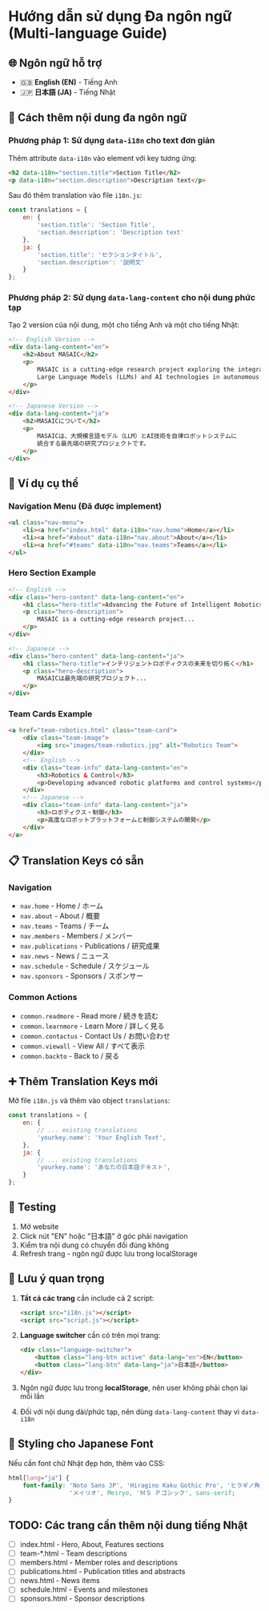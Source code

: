 # Hướng dẫn sử dụng Đa ngôn ngữ (Multi-language Guide)

## 🌐 Ngôn ngữ hỗ trợ
- 🇬🇧 **English (EN)** - Tiếng Anh
- 🇯🇵 **日本語 (JA)** - Tiếng Nhật

## 📝 Cách thêm nội dung đa ngôn ngữ

### Phương pháp 1: Sử dụng `data-i18n` cho text đơn giản

Thêm attribute `data-i18n` vào element với key tương ứng:

```html
<h2 data-i18n="section.title">Section Title</h2>
<p data-i18n="section.description">Description text</p>
```

Sau đó thêm translation vào file `i18n.js`:

```javascript
const translations = {
    en: {
        'section.title': 'Section Title',
        'section.description': 'Description text'
    },
    ja: {
        'section.title': 'セクションタイトル',
        'section.description': '説明文'
    }
};
```

### Phương pháp 2: Sử dụng `data-lang-content` cho nội dung phức tạp

Tạo 2 version của nội dung, một cho tiếng Anh và một cho tiếng Nhật:

```html
<!-- English Version -->
<div data-lang-content="en">
    <h2>About MASAIC</h2>
    <p>
        MASAIC is a cutting-edge research project exploring the integration of
        Large Language Models (LLMs) and AI technologies in autonomous robotic systems.
    </p>
</div>

<!-- Japanese Version -->
<div data-lang-content="ja">
    <h2>MASAICについて</h2>
    <p>
        MASAICは、大規模言語モデル（LLM）とAI技術を自律ロボットシステムに
        統合する最先端の研究プロジェクトです。
    </p>
</div>
```

## 🎯 Ví dụ cụ thể

### Navigation Menu (Đã được implement)

```html
<ul class="nav-menu">
    <li><a href="index.html" data-i18n="nav.home">Home</a></li>
    <li><a href="#about" data-i18n="nav.about">About</a></li>
    <li><a href="#teams" data-i18n="nav.teams">Teams</a></li>
</ul>
```

### Hero Section Example

```html
<!-- English -->
<div class="hero-content" data-lang-content="en">
    <h1 class="hero-title">Advancing the Future of Intelligent Robotics</h1>
    <p class="hero-description">
        MASAIC is a cutting-edge research project...
    </p>
</div>

<!-- Japanese -->
<div class="hero-content" data-lang-content="ja">
    <h1 class="hero-title">インテリジェントロボティクスの未来を切り拓く</h1>
    <p class="hero-description">
        MASAICは最先端の研究プロジェクト...
    </p>
</div>
```

### Team Cards Example

```html
<a href="team-robotics.html" class="team-card">
    <div class="team-image">
        <img src="images/team-robotics.jpg" alt="Robotics Team">
    </div>
    <!-- English -->
    <div class="team-info" data-lang-content="en">
        <h3>Robotics & Control</h3>
        <p>Developing advanced robotic platforms and control systems</p>
    </div>
    <!-- Japanese -->
    <div class="team-info" data-lang-content="ja">
        <h3>ロボティクス・制御</h3>
        <p>高度なロボットプラットフォームと制御システムの開発</p>
    </div>
</a>
```

## 📋 Translation Keys có sẵn

### Navigation
- `nav.home` - Home / ホーム
- `nav.about` - About / 概要
- `nav.teams` - Teams / チーム
- `nav.members` - Members / メンバー
- `nav.publications` - Publications / 研究成果
- `nav.news` - News / ニュース
- `nav.schedule` - Schedule / スケジュール
- `nav.sponsors` - Sponsors / スポンサー

### Common Actions
- `common.readmore` - Read more / 続きを読む
- `common.learnmore` - Learn More / 詳しく見る
- `common.contactus` - Contact Us / お問い合わせ
- `common.viewall` - View All / すべて表示
- `common.backto` - Back to / 戻る

## ➕ Thêm Translation Keys mới

Mở file `i18n.js` và thêm vào object `translations`:

```javascript
const translations = {
    en: {
        // ... existing translations
        'yourkey.name': 'Your English Text',
    },
    ja: {
        // ... existing translations
        'yourkey.name': 'あなたの日本語テキスト',
    }
};
```

## 🔧 Testing

1. Mở website
2. Click nút "EN" hoặc "日本語" ở góc phải navigation
3. Kiểm tra nội dung có chuyển đổi đúng không
4. Refresh trang - ngôn ngữ được lưu trong localStorage

## 📌 Lưu ý quan trọng

1. **Tất cả các trang** cần include cả 2 script:
   ```html
   <script src="i18n.js"></script>
   <script src="script.js"></script>
   ```

2. **Language switcher** cần có trên mọi trang:
   ```html
   <div class="language-switcher">
       <button class="lang-btn active" data-lang="en">EN</button>
       <button class="lang-btn" data-lang="ja">日本語</button>
   </div>
   ```

3. Ngôn ngữ được lưu trong **localStorage**, nên user không phải chọn lại mỗi lần

4. Đối với nội dung dài/phức tạp, nên dùng `data-lang-content` thay vì `data-i18n`

## 🎨 Styling cho Japanese Font

Nếu cần font chữ Nhật đẹp hơn, thêm vào CSS:

```css
html[lang="ja"] {
    font-family: 'Noto Sans JP', 'Hiragino Kaku Gothic Pro', 'ヒラギノ角ゴ Pro W3',
                 'メイリオ', Meiryo, 'ＭＳ Ｐゴシック', sans-serif;
}
```

## TODO: Các trang cần thêm nội dung tiếng Nhật

- [ ] index.html - Hero, About, Features sections
- [ ] team-*.html - Team descriptions
- [ ] members.html - Member roles and descriptions
- [ ] publications.html - Publication titles and abstracts
- [ ] news.html - News items
- [ ] schedule.html - Events and milestones
- [ ] sponsors.html - Sponsor descriptions
